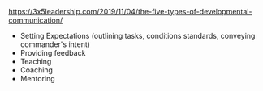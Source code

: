 https://3x5leadership.com/2019/11/04/the-five-types-of-developmental-communication/

- Setting Expectations (outlining tasks, conditions standards, conveying commander's intent)
- Providing feedback
- Teaching
- Coaching
- Mentoring
